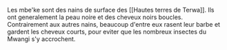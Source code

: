 Les mbe'ke sont des nains de surface des [[Hautes terres de Terwa]]. Ils ont generalement la peau noire et des cheveux noirs boucles. Contrairement aux autres nains, beaucoup d'entre eux rasent leur barbe et gardent les cheveux courts, pour eviter que les nombreux insectes du Mwangi s'y accrochent.